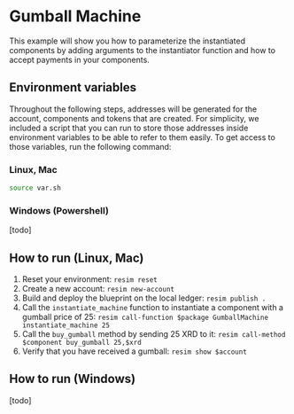 # Gumball Machine
This example will show you how to parameterize the instantiated components by adding arguments to the instantiator function and how to accept payments in your components.

## Environment variables
Throughout the following steps, addresses will be generated for the account, components and tokens that are created. For simplicity, we included a script that you can run to store those addresses inside environment variables to be able to refer to them easily. To get access to those variables, run the following command:

### Linux, Mac
```bash
source var.sh
```

### Windows (Powershell)
[todo]

## How to run (Linux, Mac)
1. Reset your environment: `resim reset`
1. Create a new account: `resim new-account`
1. Build and deploy the blueprint on the local ledger: `resim publish .`
1. Call the `instantiate_machine` function to instantiate a component with a gumball price of 25: `resim call-function $package GumballMachine instantiate_machine 25`
1. Call the `buy_gumball` method by sending 25 XRD to it: `resim call-method $component buy_gumball 25,$xrd`
1. Verify that you have received a gumball: `resim show $account`

## How to run (Windows)
[todo]